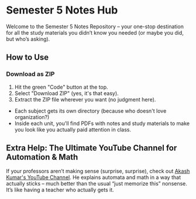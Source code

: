 # Semester 5 Notes Hub

Welcome to the Semester 5 Notes Repository – your one-stop destination for all the study materials you didn’t know you needed (or maybe you did, but who’s asking).

## How to Use

### Download as ZIP
1. Hit the green "Code" button at the top.
2. Select "Download ZIP" (yes, it's that easy).
3. Extract the ZIP file wherever you want (no judgment here).

- Each subject gets its own directory (because who doesn't love organization?)
- Inside each unit, you'll find PDFs with notes and study materials to make you look like you actually paid attention in class.

## Extra Help: The Ultimate YouTube Channel for Automation & Math
If your professors aren’t making sense (surprise, surprise), check out [Akash Kumar's YouTube Channel](https://www.youtube.com/@AkashKumar-oct-27). He explains automata and math in a way that actually sticks – much better than the usual “just memorize this” nonsense. It’s like having a teacher who actually gets it.
